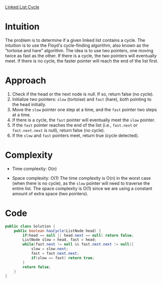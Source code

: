 [Linked List Cycle](https://leetcode.com/problems/linked-list-cycle/description/)


# Intuition
The problem is to determine if a given linked list contains a cycle. The intuition is to use the Floyd's cycle-finding algorithm, also known as the "tortoise and hare" algorithm. The idea is to use two pointers, one moving twice as fast as the other. If there is a cycle, the two pointers will eventually meet. If there is no cycle, the faster pointer will reach the end of the list first.

# Approach
1. Check if the head or the next node is null. If so, return false (no cycle).
2. Initialize two pointers: `slow` (tortoise) and `fast` (hare), both pointing to the head initially.
3. Move the `slow` pointer one step at a time, and the `fast` pointer two steps at a time.
4. If there is a cycle, the `fast` pointer will eventually meet the `slow` pointer.
5. If the `fast` pointer reaches the end of the list (i.e., `fast.next` or `fast.next.next` is null), return false (no cycle).
6. If the `slow` and `fast` pointers meet, return true (cycle detected).

# Complexity
- Time complexity: O(n)
* Space complexity: O(1)
The time complexity is O(n) in the worst case (when there is no cycle), as the `slow` pointer will need to traverse the entire list. The space complexity is O(1) since we are using a constant amount of extra space (two pointers).

# Code
```java
public class Solution {
    public boolean hasCycle(ListNode head) {
        if(head == null || head.next == null) return false;
        ListNode slow = head, fast = head;
        while(fast.next != null && fast.next.next != null){
            slow = slow.next;
            fast = fast.next.next;
            if(slow == fast) return true;
        }
        return false;
    }
}
```